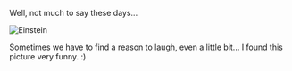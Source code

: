Well, not much to say these days...

![Einstein](http://4.bp.blogspot.com/_7bn3_3YdSWU/R8zGzB7Bw2I/AAAAAAAAAIc/8_urwRHbh6A/s400/Einstein.jpg)

Sometimes we have to find a reason to laugh, even a little bit... I found this picture very funny. :)

